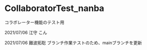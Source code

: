 # CollaboratorTest_nanba
コラボレーター機能のテスト用

2021/07/06
江守
こん

2021/07/06
難波拓聡
ブランチ作業テストのため、mainブランチを更新
